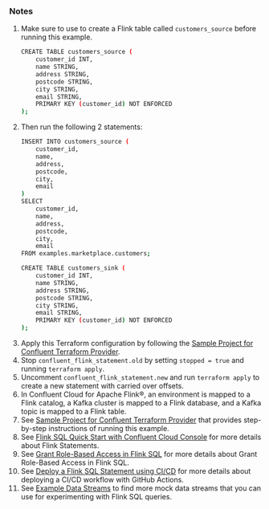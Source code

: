 ### Notes

1. Make sure to use to create a Flink table called `customers_source` before running this example.
    ```bash
    CREATE TABLE customers_source (
        customer_id INT,
        name STRING,
        address STRING,
        postcode STRING,
        city STRING,
        email STRING,
        PRIMARY KEY (customer_id) NOT ENFORCED
    );
   ```
2. Then run the following 2 statements:
    ```bash
    INSERT INTO customers_source (
        customer_id,
        name,
        address,
        postcode,
        city,
        email
    )
    SELECT
        customer_id,
        name,  
        address,
        postcode,
        city,
        email
    FROM examples.marketplace.customers;
    ```
    ```bash
    CREATE TABLE customers_sink (
        customer_id INT,
        name STRING,
        address STRING,
        postcode STRING,
        city STRING,
        email STRING,
        PRIMARY KEY (customer_id) NOT ENFORCED
    );
    ```
2. Apply this Terraform configuration by following the [Sample Project for Confluent Terraform Provider](https://registry.terraform.io/providers/confluentinc/confluent/latest/docs/guides/sample-project).
3. Stop `confluent_flink_statement.old` by setting `stopped = true` and running `terraform apply`. 
4. Uncomment `confluent_flink_statement.new` and run `terraform apply` to create a new statement with carried over offsets.
5. In Confluent Cloud for Apache Flink®, an environment is mapped to a Flink catalog, a Kafka cluster is mapped to a Flink database, and a Kafka topic is mapped to a Flink table.
6. See [Sample Project for Confluent Terraform Provider](https://registry.terraform.io/providers/confluentinc/confluent/latest/docs/guides/sample-project) that provides step-by-step instructions of running this example.
7. See [Flink SQL Quick Start with Confluent Cloud Console](https://docs.confluent.io/cloud/current/flink/get-started/quick-start-cloud-console.html#flink-sql-quick-start-with-ccloud-console) for more details about Flink Statements.
8. See [Grant Role-Based Access in Flink SQL](https://docs.confluent.io/cloud/current/flink/operate-and-deploy/flink-rbac.html) for more details about Grant Role-Based Access in Flink SQL.
9. See [Deploy a Flink SQL Statement using CI/CD](https://docs.confluent.io/cloud/current/flink/operate-and-deploy/deploy-flink-sql-statement.html) for more details about deploying a CI/CD workflow with GitHub Actions.
10. See [Example Data Streams](https://docs.confluent.io/cloud/current/flink/reference/example-data.html) to find more mock data streams that you can use for experimenting with Flink SQL queries.
